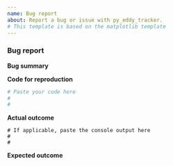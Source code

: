 ```yaml
---
name: Bug report
about: Report a bug or issue with py_eddy_tracker.
# This template is based on the matplotlib template
---
```


<!--Feel free to delete the sections that do not apply.-->

### Bug report

**Bug summary**

<!--A short 1-2 sentences that succinctly describes the bug-->

**Code for reproduction**

<!--A minimum code snippet required to reproduce the bug.
Please make sure to minimize the number of dependencies required, and provide
any necessary data-->

```python
# Paste your code here
#
#
```

**Actual outcome**

```
# If applicable, paste the console output here
#
#
```

**Expected outcome**

<!--A description of the expected outcome from the code snippet-->
